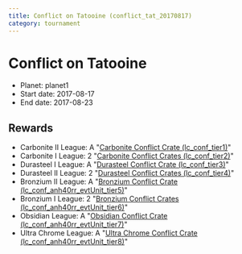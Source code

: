 ```yaml
---
title: Conflict on Tatooine (conflict_tat_20170817)
category: tournament
---
```

# Conflict on Tatooine

  * Planet: planet1
  * Start date: 2017-08-17
  * End date: 2017-08-23

## Rewards

  * Carbonite II League: A "[Carbonite Conflict Crate (lc_conf_tier1)](lc_conf_tier1.html)"
  * Carbonite I League: 2 "[Carbonite Conflict Crates (lc_conf_tier2)](lc_conf_tier2.html)"
  * Durasteel I League: A "[Durasteel Conflict Crate (lc_conf_tier3)](lc_conf_tier3.html)"
  * Durasteel II League: 2 "[Durasteel Conflict Crates (lc_conf_tier4)](lc_conf_tier4.html)"
  * Bronzium II League: A "[Bronzium Conflict Crate (lc_conf_anh40rr_evtUnit_tier5)](lc_conf_anh40rr_evtUnit_tier5.html)"
  * Bronzium I League: 2 "[Bronzium Conflict Crates (lc_conf_anh40rr_evtUnit_tier6)](lc_conf_anh40rr_evtUnit_tier6.html)"
  * Obsidian League: A "[Obsidian Conflict Crate (lc_conf_anh40rr_evtUnit_tier7)](lc_conf_anh40rr_evtUnit_tier7.html)"
  * Ultra Chrome League: A "[Ultra Chrome Conflict Crate (lc_conf_anh40rr_evtUnit_tier8)](lc_conf_anh40rr_evtUnit_tier8.html)"
